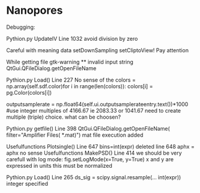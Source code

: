 # Nanopores
Debugging:

Pythion.py UpdateIV Line 1032 avoid division by zero


Careful with meaning data setDownSampling setCliptoView! Pay attention

While getting file gtk-warning ** invalid input string QtGui.QFileDialog.getOpenFileName

Pythion.py Load() Line 227 No sense of the colors = np.array(self.sdf.color)for i in range(len(colors)):  colors[i] = pg.Color(colors[i])

outputsamplerate = np.float64(self.ui.outputsamplerateentry.text())*1000 #use integer multiples of 4166.67 ie 2083.33 or 1041.67 need to create multiple (triple) choice. what can be choosen?

Pythion.py getfile() Line 398 QtGui.QFileDialog.getOpenFileName( filter="Amplifier Files( *.mat)") mat file execution added

Usefulfunctions Plotsingle() Line 647 bins=int(expr) deleted line 648 aphx = aphx no sense
Usefulfunctions MakePSD() Line 414 we should be very carefull with log mode: fig.setLogMode(x=True, y=True) x and y are expressed in units this must be normalized

Pythion.py Load() Line 265 ds_sig = scipy.signal.resample(... int(expr)) integer specified
